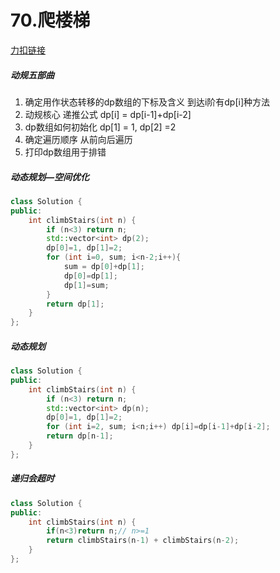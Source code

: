 # 70.爬楼梯

[力扣链接](https://leetcode.cn/problems/climbing-stairs/description/)

##### 动规五部曲

1. 确定用作状态转移的dp数组的下标及含义  到达i阶有dp[i]种方法
2. 动规核心 递推公式 dp[i] = dp[i-1]+dp[i-2]
3. dp数组如何初始化 dp[1] = 1, dp[2] =2
4. 确定遍历顺序 从前向后遍历
5. 打印dp数组用于排错

##### 动态规划—空间优化
```cpp
class Solution {
public:
    int climbStairs(int n) {
        if (n<3) return n;
        std::vector<int> dp(2);
        dp[0]=1, dp[1]=2;
        for (int i=0, sum; i<n-2;i++){
            sum = dp[0]+dp[1];
            dp[0]=dp[1];
            dp[1]=sum;
        }
        return dp[1];
    }
};
```

##### 动态规划
```cpp
class Solution {
public:
    int climbStairs(int n) {
        if (n<3) return n;
        std::vector<int> dp(n);
        dp[0]=1, dp[1]=2;
        for (int i=2, sum; i<n;i++) dp[i]=dp[i-1]+dp[i-2];
        return dp[n-1];
    }
};
```

##### 递归会超时
```cpp
class Solution {
public:
    int climbStairs(int n) {
        if(n<3)return n;// n>=1
        return climbStairs(n-1) + climbStairs(n-2);
    }
};
```